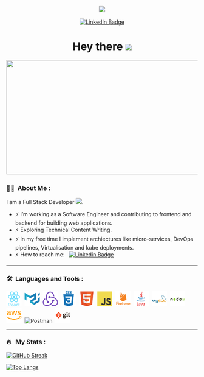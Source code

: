 
<p align="center"><img src="[https://unsplash.com/fr/photos/FXFz-sW0uwo](https://images.unsplash.com/photo-1510511459019-5dda7724fd87?ixlib=rb-4.0.3&ixid=MnwxMjA3fDB8MHxwaG90by1wYWdlfHx8fGVufDB8fHx8&auto=format&fit=crop&w=2070&q=80)" width="100"/></p>
<p align="center">
<a href="https://www.linkedin.com/in/ghazi-mkinini-66a078168"><img src="https://img.shields.io/badge/LinkedIn-blue?style=for-the-badge&logo=linkedin&logoColor=white" alt="LinkedIn Badge"></a>
</p>
<p align="center">
</p>
<h1 align="center">Hey there <img src="https://media.giphy.com/media/hvRJCLFzcasrR4ia7z/giphy.gif" width="40"></h1>

<p align="center"><img src="https://media.giphy.com/media/v1.Y2lkPTc5MGI3NjExYzc2ZTZiYWQyYzQzNzUzMzkwOTVlZDUwYjJmY2NkNTVkNmQxODEwYSZlcD12MV9pbnRlcm5hbF9naWZzX2dpZklkJmN0PWc/i4jKn7itdV2Tvjzj6Y/giphy.gif" width="600" height="300"  /></p>



### :technologist: &nbsp;About Me :

I am a Full Stack Developer <img src="https://media.giphy.com/media/WUlplcMpOCEmTGBtBW/giphy.gif" width="30">.

- ⚡ I’m working as a Software Engineer and contributing to frontend and backend for building web applications.
- ⚡ Exploring Technical Content Writing.
- ⚡ In my free time I implement archiectures like micro-services, DevOps pipelines, Virtualisation and kube deployments.
- ⚡ How to reach me: &nbsp; [![Linkedin Badge](https://img.shields.io/badge/-Ghazi-blue?style=flat&logo=Linkedin&logoColor=white)](https://www.linkedin.com/in/ghazi-mkinini-66a078168/)

---

### 🛠 &nbsp;Languages and Tools :

<p>
<img src="https://github.com/devicons/devicon/blob/master/icons/react/react-original-wordmark.svg" title="React" alt="React" width="40" height="40"/>&nbsp;
<img src="https://github.com/devicons/devicon/blob/master/icons/materialui/materialui-original.svg" title="Material UI" alt="Material UI" width="40" height="40"/>&nbsp;
<img src="https://github.com/devicons/devicon/blob/master/icons/redux/redux-original.svg" title="Redux" alt="Redux " width="40" height="40"/>&nbsp;
<img src="https://github.com/devicons/devicon/blob/master/icons/css3/css3-plain-wordmark.svg"  title="CSS3" alt="CSS" width="40" height="40"/>&nbsp;
<img src="https://github.com/devicons/devicon/blob/master/icons/html5/html5-original.svg" title="HTML5" alt="HTML" width="40" height="40"/>&nbsp;
<img src="https://github.com/devicons/devicon/blob/master/icons/javascript/javascript-original.svg" title="JavaScript" alt="JavaScript" width="40" height="40"/>&nbsp;
<img src="https://github.com/devicons/devicon/blob/master/icons/firebase/firebase-plain-wordmark.svg" title="Firebase" alt="Firebase" width="40" height="40"/>&nbsp;
<img src="https://github.com/devicons/devicon/blob/master/icons/java/java-original-wordmark.svg" title="Java" alt="Java" width="40" height="40"/>&nbsp;
<img src="https://github.com/devicons/devicon/blob/master/icons/mysql/mysql-original-wordmark.svg" title="MySQL"  alt="MySQL" width="40" height="40"/>&nbsp;
<img src="https://github.com/devicons/devicon/blob/master/icons/nodejs/nodejs-original-wordmark.svg" title="NodeJS" alt="NodeJS" width="40" height="40"/>&nbsp;
<img src="https://github.com/devicons/devicon/blob/master/icons/amazonwebservices/amazonwebservices-plain-wordmark.svg" title="AWS" alt="AWS" width="40" height="40"/>&nbsp;
<img src="https://www.vectorlogo.zone/logos/getpostman/getpostman-icon.svg" title="Postman"  alt="Postman" width="40" height="40"/>&nbsp;
<img src="https://github.com/devicons/devicon/blob/master/icons/git/git-original-wordmark.svg" title="Git" **alt="Git" width="40" height="40"/>&nbsp;
</p>

---

### 🔥 &nbsp; My Stats :
[![GitHub Streak](http://github-readme-streak-stats.herokuapp.com?user=ghazi-mkhinini&theme=dark&background=000000)](https://git.io/streak-stats)

[![Top Langs](https://github-readme-stats.vercel.app/api/top-langs/?username=ghazi-mkhinini&layout=compact&theme=vision-friendly-dark)](https://github.com/ghazi-mkhinini/github-readme-stats)

